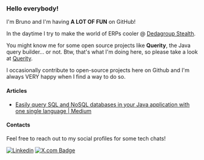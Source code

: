 ### Hello everybody!

I'm Bruno and I'm having **A LOT OF FUN** on GitHub!

In the daytime I try to make the world of ERPs cooler @ [Dedagroup Stealth](https://www.dedagroupstealth.com/).

You might know me for some open source projects like **Querity**, the Java query builder... or not. Btw, that's what I'm doing here, so please take a look at [Querity](https://github.com/brunomendola/querity).

I occasionally contribute to open-source projects here on Github and I'm always VERY happy when I find a way to do so.

#### Articles

* [Easily query SQL and NoSQL databases in your Java application with one single language | Medium](https://brunomendola.medium.com/easily-query-sql-and-nosql-databases-in-your-java-application-with-one-single-language-3a7532c75134)

#### Contacts

Feel free to reach out to my social profiles for some tech chats!

[![Linkedin](https://img.shields.io/badge/LinkedIn-0A66C2?style=flat&logo=linkedin&logoColor=white)](https://www.linkedin.com/in/brunomendola/)
[![X.com Badge](https://img.shields.io/badge/brunomendola-000000?style=flat&logo=x&logoColor=white)](https://x.com/brunomendola)

